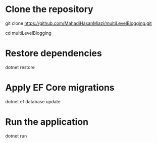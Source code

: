# Clone the repository
git clone https://github.com/MahadiHasanMiazi/multiLevelBlogging.git

cd multiLevelBlogging

# Restore dependencies
dotnet restore

# Apply EF Core migrations
dotnet ef database update

# Run the application
dotnet run
